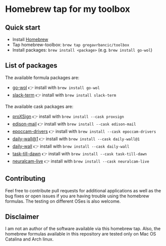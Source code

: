 # Homebrew tap for my toolbox

## Quick start

- Install [Homebrew](http://brew.sh/)
- Tap homebrew-toolbox: ```brew tap gregavrbancic/toolbox```
- Install packages: ```brew install <package>``` (e.g. ```brew install go-wol```)

## List of packages

The available formula packages are:

- [go-wol](https://github.com/sabhiram/go-wol) :point_right: install with ```brew install go-wol```
- [slack-term](https://github.com/erroneousboat/slack-term) :point_right: install with ```brew install slack-term```

The available cask packages are:

- [proXSign](https://proxsign.setcce.si/proXSignCustomerPages/index2.html) :point_right: install with ```brew install --cask proxsign```
- [edison-mail](https://mail.edison.tech/mac) :point_right: install with ```brew install --cask edison-mail```
- [epoccam-drivers](http://www.kinoni.com/) :point_right: install with ```brew install --cask epoccam-drivers```
- [daily-wall@1](https://dailywall.space/) :point_right: install with ```brew install --cask daily-wall@1```
- [daily-wall](https://dailywallapp.com/) :point_right: install with ```brew install --cask daily-wall```
- [task-till-dawn](https://www.oliver-matuschin.de/en/projects/task-till-dawn) :point_right: install with ```brew install --cask task-till-dawn```
- [neuralcam-live](https://neural.cam/live/) :point_right: install with ```brew install --cask neuralcam-live```

## Contributing

Feel free to contribute pull requests for additional applications as well as the bug fixes or open issues if you are having trouble using the homebrew formulas. The testing on different OSes is also welcome.

## Disclaimer

I am not an author of the software available via this homebrew tap. Also, the homebrew formulas available in this repository are tested only on Mac OS Catalina and Arch linux.